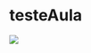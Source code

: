 # testeAula

![](https://github.com/gabriel-r-barreto/testeAula/177473188-f355fa59-585b-4ebe-b70b-4ac7c1c82c7e.gif)